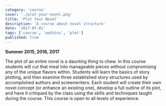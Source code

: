 ```yaml
---
category: 'course'
cover: './plot-your-novel.png'
title: 'Plot Your Novel'
description: 'A course about novel structure'
date: '2017-07-01'
tags: ['course', 'watkins', 'plot']
published: true
---
```


**Summer 2015, 2016, 2017**

The plot of an entire novel is a daunting thing to chew. In this course students will cut that meal into manageable pieces without compromising any of the unique flavors within. Students will learn the basics of story plotting, and then examine three established story structures used by accomplished authors and screenwriters. Each student will create their own novel concept (or enhance an existing one), develop a full outline of its plot, and have it critiqued by the class using the skills and techniques taught during the course. This course is open to all levels of experience.
